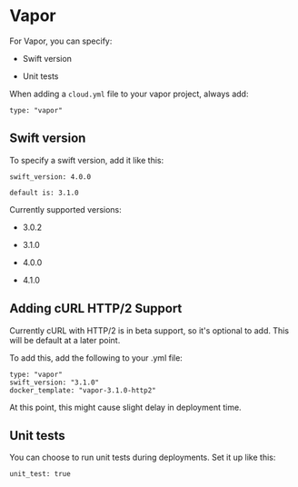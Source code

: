 # Vapor

For Vapor, you can specify:

- Swift version

- Unit tests

When adding a `cloud.yml` file to your vapor project, always add:

```
type: "vapor"
```

## Swift version

To specify a swift version, add it like this:

```
swift_version: 4.0.0
```

`default is: 3.1.0`

Currently supported versions:

- 3.0.2

- 3.1.0

- 4.0.0

- 4.1.0

## Adding cURL HTTP/2 Support

Currently cURL with HTTP/2 is in beta support, so it's optional to add. This will be default at a later point.

To add this, add the following to your .yml file:

```
type: "vapor"
swift_version: "3.1.0"
docker_template: "vapor-3.1.0-http2"
```

At this point, this might cause slight delay in deployment time.

## Unit tests

You can choose to run unit tests during deployments. Set it up like
this:

```
unit_test: true
```
